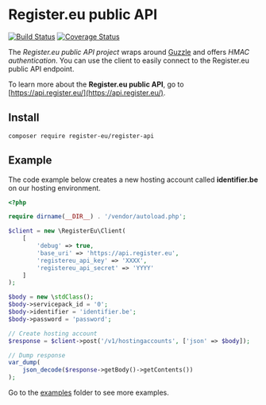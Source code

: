 # Register.eu public API

[![Build Status](https://travis-ci.org/register-eu/register-api.svg?branch=master)](https://travis-ci.org/register-eu/register-api)
[![Coverage Status](https://coveralls.io/repos/github/register-eu/register-api/badge.svg?branch=master)](https://coveralls.io/github/register-eu/register-api?branch=master)

The *Register.eu public API project* wraps around [Guzzle](http://docs.guzzlephp.org/en/latest/) and offers *HMAC authentication*. You can use the client to easily connect to the Register.eu public API endpoint.

To learn more about the **Register.eu public API**, go to [https://api.register.eu/](https://api.register.eu/).

## Install

```
composer require register-eu/register-api
```


## Example

The code example below creates a new hosting account called **identifier.be** on our hosting environment.

```php
<?php

require dirname(__DIR__) . '/vendor/autoload.php';

$client = new \RegisterEu\Client(
    [
        'debug' => true,
        'base_uri' => 'https://api.register.eu',
        'registereu_api_key' => 'XXXX',
        'registereu_api_secret' => 'YYYY'
    ]
);

$body = new \stdClass();
$body->servicepack_id = '0';
$body->identifier = 'identifier.be';
$body->password = 'password';

// Create hosting account
$response = $client->post('/v1/hostingaccounts', ['json' => $body]);

// Dump response
var_dump(
    json_decode($response->getBody()->getContents())
);
```

Go to the [examples](examples) folder to see more examples.